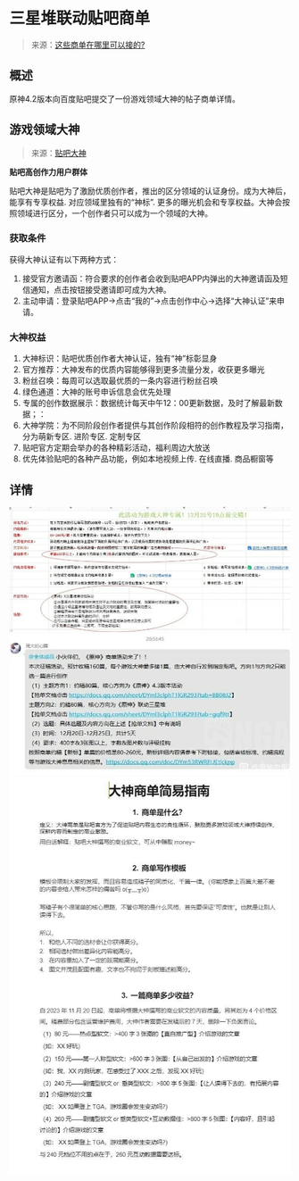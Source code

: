 # 三星堆联动贴吧商单
> 来源：[这些商单在哪里可以接的?](https://ngabbs.com/read.php?tid=38758198)

## 概述
原神4.2版本向百度贴吧提交了一份游戏领域大神的帖子商单详情。

## 游戏领域大神
> 来源：[贴吧大神](https://baike.baidu.com/item/%E8%B4%B4%E5%90%A7%E5%A4%A7%E7%A5%9E/19828736)

**贴吧高创作力用户群体**

贴吧大神是贴吧为了激励优质创作者，推出的区分领域的认证身份。成为大神后，能享有专享权益. 对应领域里独有的“神标”. 更多的曝光机会和专享权益。大神会按照领域进行区分，一个创作者只可以成为一个领域的大神。

### 获取条件
获得大神认证有以下两种方式：
1. 接受官方邀请函：符合要求的创作者会收到贴吧APP内弹出的大神邀请函及短信通知，点击按钮接受邀请即可成为大神。
2. 主动申请：登录贴吧APP→点击“我的”→点击创作中心→选择“大神认证”来申请。

### 大神权益
1. 大神标识：贴吧优质创作者大神认证，独有“神”标彰显身
2. 官方推荐：大神发布的优质内容能够得到更多流量分发，收获更多曝光
3. 粉丝召唤：每周可以选取最优质的一条内容进行粉丝召唤
4. 绿色通道：大神的账号申诉信息会优先处理
5. 专属的创作数据展示：数据统计每天中午12：00更新数据，及时了解最新数据；：
6. 大神学院：为不同阶段创作者提供与其创作阶段相符的创作教程及学习指南，分为萌新专区. 进阶专区. 定制专区
7. 贴吧官方定期会举办的各种精彩活动，福利周边大放送
8. 优先体验贴吧的各种产品功能，例如本地视频上传. 在线直播. 商品橱窗等

## 详情
![1](./1.jpg)
![1](./2.jpg)
![1](./3.jpg)